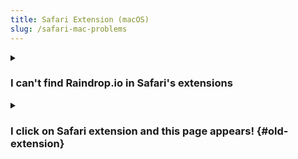 ```yaml
---
title: Safari Extension (macOS)
slug: /safari-mac-problems
---
```


<!------------------------------>
<details><summary>

### I can't find Raindrop.io in Safari's extensions

</summary>

It's known bug first seen in Safari 14. I reported it to Apple, but no reply yet.
This bug affects any extension made specificially for latest Safari 14 (completely new API).

One of our users found easy workaround:
1. Download and install Safari Technology Preview https://developer.apple.com/safari/download/
2. Open and close Safari Technology Preview
3. Now our extension should show up in regular Safari

:::note
Be sure that you have [**Save to Raindrop.io**](https://raindrop.io/r/extension/safari) app in **Applications** folder.   
Not *Raindrop.io for Safari*, it's the old one that not supported anymore.
:::

</details>

<!------------------------------>
<details><summary>

### I click on Safari extension and this page appears! {#old-extension}

</summary>

:::caution Upgrade to latest version is required!
Recently we released a new extension for Safari.
Due to some limitations it not distributed as an update, instead we released a new separate extension.
:::

Please migrate to it by following this easy steps:
1. Remove `Raindrop.io for Safari` app from `Applications` folder
2. Install new extension from [Mac App Store](https://raindrop.io/r/extension/safari)

</details>